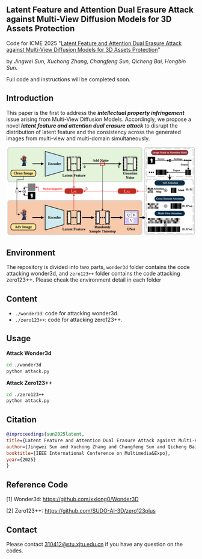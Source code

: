 ## Latent Feature and Attention Dual Erasure Attack against Multi-View Diffusion Models for 3D Assets Protection

Code for ICME 2025 "[Latent Feature and Attention Dual Erasure Attack against Multi-View Diffusion Models for 3D Assets Protection](https://arxiv.org/abs/2408.11408)" 

by *Jingwei Sun, Xuchong Zhang, Changfeng Sun, Qicheng Bai, Hongbin Sun*.

Full code and instructions will be completed soon.

## Introduction

This paper is the first to address the ***intellectual property infringement*** issue arising from Multi-View Diffusion Models. Accordingly, we propose a novel ***latent feature and attention dual erasure attack*** to disrupt the distribution of latent feature and the consistency across the generated images from multi-view and multi-domain simultaneously.

<img src='assets\pipeline.png' style="zoom:80%;" />

## Environment

The repository is divided into two parts, `wonder3d` folder contains the code attacking wonder3d, and `zero123++` folder contains the code attacking zero123++. Please cheak the environment detail in each folder

## Content

- ```./wonder3d```: code for attacking wonder3d.
- ```./zero123++```: code for attacking zero123++.

## Usage

**Attack Wonder3d**

```bash
cd ./wonder3d
python attack.py
```

**Attack Zero123++**

```bash
cd ./zero123++
python attack.py
```

## Citation

```bib
@inproceedings{sun2025latent,
title={Latent Feature and Attention Dual Erasure Attack against Multi-View Diffusion Models for 3D Assets Protection},
author={Jingwei Sun and Xuchong Zhang and Changfeng Sun and Qicheng Bai and Hongbin Sun},
booktitle={IEEE International Conference on Multimedia&Expo},
year={2025}
}
```

## Reference Code

[1] Wonder3d: https://github.com/xxlong0/Wonder3D

[2] Zero123++: https://github.com/SUDO-AI-3D/zero123plus

## Contact

Please contact 310412@stu.xjtu.edu.cn if you have any question on the codes.